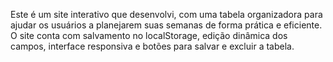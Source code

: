 Este é um site interativo que desenvolvi, com uma tabela organizadora para ajudar os usuários a planejarem suas semanas de forma prática e eficiente. O site conta com salvamento no localStorage, edição dinâmica dos campos, interface responsiva e botões para salvar e excluir a tabela.
